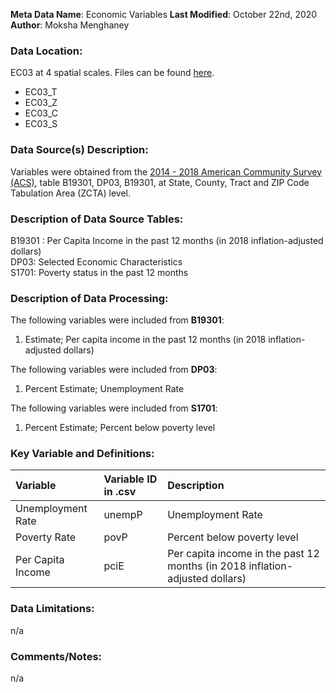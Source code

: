 **Meta Data Name**: Economic Variables
**Last Modified**: October 22nd, 2020  
**Author**: Moksha Menghaney  

### Data Location: 
EC03 at 4 spatial scales. Files can be found [here](/data_final).
* EC03_T  
* EC03_Z  
* EC03_C  
* EC03_S  

### Data Source(s) Description:  

Variables were obtained from the [2014 - 2018 American Community Survey (ACS)](https://data.census.gov), table B19301, DP03, B19301, at State, County, Tract and ZIP Code Tabulation Area (ZCTA) level.

### Description of Data Source Tables:

B19301 : Per Capita Income in the past 12 months (in 2018 inflation-adjusted dollars) <br>
DP03: Selected Economic Characteristics <br>
S1701: Poverty status in the past 12 months

### Description of Data Processing: 
The following variables were included from **B19301**:
  1. Estimate; Per capita income in the past 12 months (in 2018 inflation-adjusted dollars)
  
The following variables were included from **DP03**:
  1. Percent Estimate; Unemployment Rate
 
The following variables were included from **S1701**:
  1. Percent Estimate; Percent below poverty level
  
  
### Key Variable and Definitions:
| Variable | Variable ID in .csv | Description |
|:---------|:--------------------|:------------|
| Unemployment Rate | unempP | Unemployment Rate |
| Poverty Rate | povP | Percent below poverty level |
| Per Capita Income | pciE | Per capita income in the past 12 months (in 2018 inflation-adjusted dollars) |

### Data Limitations:
n/a

### Comments/Notes:
n/a
